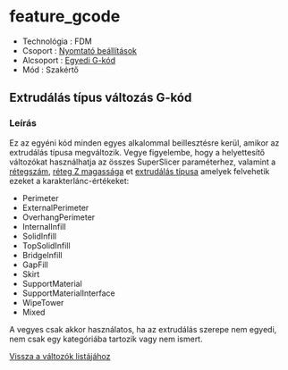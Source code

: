 # feature\_gcode

* Technológia : FDM
* Csoport : [Nyomtató beállítások](../../beallitasok/printer_settings.md)
* Alcsoport : [Egyedi G-kód](../../beallitasok/printer_settings.md#g-code-personnalisé)
* Mód : Szakértő

## Extrudálás típus változás G-kód

### Leírás

Ez az egyéni kód minden egyes alkalommal beillesztésre kerül, amikor az extrudálás típusa megváltozik. Vegye figyelembe, hogy a helyettesítő változókat használhatja az összes SuperSlicer paraméterhez, valamint a [rétegszám](), [réteg Z magassága](layer_z.md) et [extrudálás típusa](extrusion_role.md) amelyek felvehetik ezeket a karakterlánc-értékeket:

* Perimeter
* ExternalPerimeter
* OverhangPerimeter
* InternalInfill
* SolidInfill
* TopSolidInfill
* BridgeInfill
* GapFill
* Skirt
* SupportMaterial
* SupportMaterialInterface
* WipeTower
* Mixed

A vegyes csak akkor használatos, ha az extrudálás szerepe nem egyedi, nem csak egy kategóriába tartozik vagy nem ismert.

[Vissza a változók listájához](../../variable_list)

